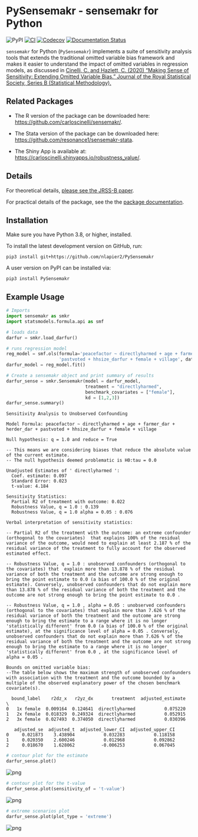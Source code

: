 # PySensemakr - sensemakr for Python

![PyPI](https://img.shields.io/pypi/v/Pysensemakr)
[![CI](https://github.com/nlapier2/PySensemakr/actions/workflows/ci.yml/badge.svg)](https://github.com/nlapier2/PySensemakr/actions/workflows/ci.yml)
[![Codecov](https://img.shields.io/codecov/c/gh/nlapier2/PySensemakr)](https://app.codecov.io/gh/nlapier2/PySensemakr)
[![Documentation Status](https://readthedocs.org/projects/pysensemakr/badge/?version=latest)](https://pysensemakr.readthedocs.io/en/latest/?badge=latest)

`sensemakr` for Python (`PySensemakr`) implements a suite of sensitivity analysis tools that
extends the traditional omitted variable bias framework and makes it
easier to understand the impact of omitted variables in regression
models, as discussed in [Cinelli, C. and Hazlett, C. (2020) “Making
Sense of Sensitivity: Extending Omitted Variable Bias.” Journal of the
Royal Statistical Society, Series B (Statistical
Methodology).](https://doi.org/10.1111/rssb.12348)

## Related Packages
-   The R version of the package can be downloaded here: <https://github.com/carloscinelli/sensemakr/>.

-   The Stata version of the package can be downloaded here: <https://github.com/resonance1/sensemakr-stata>.

-   The Shiny App is available at: <https://carloscinelli.shinyapps.io/robustness_value/>.

## Details

For theoretical details, [please see the JRSS-B
paper](https://www.researchgate.net/publication/322509816_Making_Sense_of_Sensitivity_Extending_Omitted_Variable_Bias).

For practical details of the package, see the the [package documentation](https://pysensemakr.readthedocs.io/en/latest/).

## Installation

Make sure you have Python 3.8, or higher, installed.

To install the latest development version on GitHub, run:

```
pip3 install git+https://github.com/nlapier2/PySensemakr
```

A user version on PyPI can be installed via:

```
pip3 install PySensemakr
```

## Example Usage


```python
# Imports
import sensemakr as smkr
import statsmodels.formula.api as smf
```


```python
# loads data
darfur = smkr.load_darfur()
```


```python
# runs regression model
reg_model = smf.ols(formula='peacefactor ~ directlyharmed + age + farmer_dar + herder_dar + '\
                    'pastvoted + hhsize_darfur + female + village', data=darfur)
darfur_model = reg_model.fit()
```

```python
# Create a sensemakr object and print summary of results
darfur_sense = smkr.Sensemakr(model = darfur_model,
                              treatment = "directlyharmed",
                              benchmark_covariates = ["female"],
                              kd = [1,2,3])
darfur_sense.summary()
```

    Sensitivity Analysis to Unobserved Confounding

    Model Formula: peacefactor ~ directlyharmed + age + farmer_dar + herder_dar + pastvoted + hhsize_darfur + female + village

    Null hypothesis: q = 1.0 and reduce = True

    -- This means we are considering biases that reduce the absolute value of the current estimate.
    -- The null hypothesis deemed problematic is H0:tau = 0.0

    Unadjusted Estimates of ' directlyharmed ':
      Coef. estimate: 0.097
      Standard Error: 0.023
      t-value: 4.184

    Sensitivity Statistics:
      Partial R2 of treatment with outcome: 0.022
      Robustness Value, q = 1.0 : 0.139
      Robustness Value, q = 1.0 alpha = 0.05 : 0.076

    Verbal interpretation of sensitivity statistics:

    -- Partial R2 of the treatment with the outcome: an extreme confounder (orthogonal to the covariates)  that explains 100% of the residual variance of the outcome, would need to explain at least 2.187 % of the residual variance of the treatment to fully account for the observed estimated effect.

    -- Robustness Value, q = 1.0 : unobserved confounders (orthogonal to the covariates) that  explain more than 13.878 % of the residual variance of both the treatment and the outcome are strong enough to bring the point estimate to 0.0 (a bias of 100.0 % of the original estimate). Conversely, unobserved confounders that do not explain more than 13.878 % of the residual variance of both the treatment and the outcome are not strong enough to bring the point estimate to 0.0 .

    -- Robustness Value, q = 1.0 , alpha = 0.05 : unobserved confounders (orthogonal to the covariates) that explain more than 7.626 % of the residual variance of both the treatment and the outcome are strong enough to bring the estimate to a range where it is no longer 'statistically different' from 0.0 (a bias of 100.0 % of the original estimate), at the significance level of alpha = 0.05 . Conversely, unobserved confounders that do not explain more than 7.626 % of the residual variance of both the treatment and the outcome are not strong enough to bring the estimate to a range where it is no longer 'statistically different' from 0.0 , at the significance level of alpha = 0.05 .

    Bounds on omitted variable bias:
    --The table below shows the maximum strength of unobserved confounders with association with the treatment and the outcome bounded by a multiple of the observed explanatory power of the chosen benchmark covariate(s).

      bound_label    r2dz_x   r2yz_dx       treatment  adjusted_estimate  \
    0   1x female  0.009164  0.124641  directlyharmed           0.075220   
    1   2x female  0.018329  0.249324  directlyharmed           0.052915   
    2   3x female  0.027493  0.374050  directlyharmed           0.030396   

       adjusted_se  adjusted_t  adjusted_lower_CI  adjusted_upper_CI  
    0     0.021873    3.438904           0.032283           0.118158  
    1     0.020350    2.600246           0.012968           0.092862  
    2     0.018670    1.628062          -0.006253           0.067045  



```python
# contour plot for the estimate
darfur_sense.plot()
```



![png](https://github.com/nlapier2/PySensemakr/blob/main/images/output_6_0.png)




```python
# contour plot for the t-value
darfur_sense.plot(sensitivity_of = 't-value')
```



![png](https://github.com/nlapier2/PySensemakr/blob/main/images/output_22_0.png)




```python
# extreme scenarios plot
darfur_sense.plot(plot_type = 'extreme')
```



![png](https://github.com/nlapier2/PySensemakr/blob/main/images/output_7_0.png)
